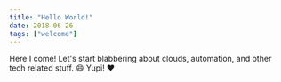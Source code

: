 ```yaml
---
title: "Hello World!"
date: 2018-06-26
tags: ["welcome"]
---
```

Here I come! Let's start blabbering about clouds, automation, and other tech related stuff. :smile: Yupi! :heart:
